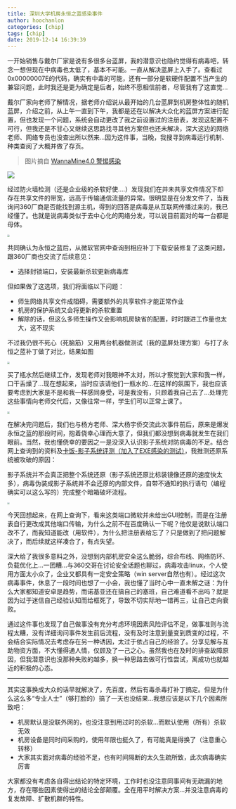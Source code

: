 ```yaml
---
title: 深圳大学机房永恒之蓝感染事件
author: hoochanlon
categories: [chip]
tags: [chip]
date: 2019-12-14 16:39:39
---
```


<body style="user-select:none" />

一开始销售与戴尔厂家是说有多很多台蓝屏，我的潜意识也隐约觉得有病毒吧，转念一想但现在中病毒也太低了，基本不可能。一直从解决蓝屏上入手了。查看过0x00000007E的代码，确实有中毒的可能，还有一部分是软硬件配置不当产生的兼容问题，此时我还是更为确定是后者，始终不愿相信前者，尽管我有了这直觉...

戴尔厂家向老师了解情况，据老师介绍说从最开始的几台蓝屏到机房整体性的随机蓝屏，介绍之前，从上午一直到下午，我都是还在以解决大众化的蓝屏方案进行配置，但也发现一个问题，系统会自动更改了我之前设置过的注册表，发现这配置不可行，但我还是不甘心又继续这思路找寻其他方案但也还未解决，深大这边的网络老师、网络专员也没查出所以然来...因为这件事，当晚，我搜寻到病毒运行机制、种类查阅了大概并做了存页。

<!-- more -->

> 图片摘自 [WannaMine4.0 警惕感染](https://www.northsoar.com/News/detial/206)

![](https://i.postimg.cc/sxbSmMnq/1553131272718754.jpg)


经过防火墙检测（还是企业级的杀软好使....）发现我们在并未共享文件情况下却存在共享文件的带宽，远高于传输通信流量的异常。很明显是在分发文件了，当我询问360厂商是否能找到源主机，得到的回答是病毒是从互联网传播过来的，我已经懂了。也就是说病毒类似于去中心化的网络分发，可以说目前面对的每一台都是母体。

<img src="https://i.postimg.cc/ZnXtrsn8/IMG-20191213-113422.jpg" style="zoom:30%">

共同确认为永恒之蓝后，从微软官网中查询到相应补丁下载安装修复了这类问题，跟360厂商也交流了后续意见：

* 选择封锁端口，安装最新杀软更新病毒库

但如果做了这选项，我们将面临以下问题：

* 师生网络共享文件成阻碍，需要额外的共享软件才能正常作业
* 机房的保护系统又会将更新的杀软重置
* 解除的话，但这么多师生操作又会影响机房缺省的配置，时时跟进工作量也太大，这不现实

不过我仍很不死心（死脑筋）又用两台机器做测试（我的蓝屏处理方案）与打了永恒之蓝补丁做了对比，结果如图

<img src="https://i.postimg.cc/T1WSj1fH/IMG-20191213-120458.jpg" style="zoom:30%">

买了瓶水然后继续工作，发现老师对我眼神不太对，所以才察觉到大家和我一样，口干舌燥了...现在想起来，当时应该请他们一瓶水的...在这样的氛围下，我也应该要考虑到大家是不是和我一样感同身受，可是我没有，只顾着我自己去了...处理完这些事情向老师交代后，又像往常一样，学生们可以正常上课了。

<img src="https://i.postimg.cc/rFDfBBkq/IMG-20191213-135647.jpg" style="zoom:30%">

在解决完问题后，我们也与杨方老师、深大杨宇侨交流此次事件前后，原来是爆发永恒之蓝的那段时间，抱着侥幸心理而大意了，但我们都没想到病毒就发生在我们眼前。当然，我也懂侥幸的要因之一是没深入认识影子系统对防病毒的不足。结合网上查询到的资料及[卡饭-影子系统评测（加入了EXE感染的测试）](https://bbs.kafan.cn/thread-1778185-1-1.html)，我推测还原系统被攻破的原因：

影子系统并不会真正把整个系统还原（影子系统还原比标装镜像还原的速度快太多），病毒伪装成影子系统并不会还原的内部文件，自带不通知的执行语句（编程确实可以这么写的）完成整个暗箱破坏流程。

<img src="https://i.postimg.cc/tChrbdVv/IMG-20191212-160800.jpg" style="zoom:30%">

今天回想起来，在网上查询下，看来这类端口微软并未给出GUI控制，而是在注册表自行更改成其他端口传输，为什么之前不在百度确认一下呢？他仅是说默认端口改不了，而我知道能改（用软件），为什么把注册表给忘了？只是做到了把问题解决了，而后续就这样凑合了，有点失望。

深大给了我很多意料之外，没想到内部机房安全这么脆弱，综合布线、网络防环、负载优化上...一团糟...与360交哥在讨论安全话题也聊过，病毒攻击linux，个人使用方面太小众了，企业又都具有一定安全策略（win server自然也有）。经过这次病毒事件，休息了一段时间也想了一小会，我也懂了当时心中一直未解之谜：为什么大家都知道安卓是趋势，而诺基亚还在搞自己的塞班，自己难道看不出吗？就是因为过于迷信自己经验认知而给框死了，导致不切实际地一错再三，让自己走向衰败。

通过这件事也发现了自己做事没有充分考虑环境因素风险评估不足，做事准则与流程太糟，没有详细询问事件发生前后流程，没有及时注意到量变到质变的过程，不会结合实际情况去考虑存在另一种诱因，太过于依占自己的经验了。分享见解与互助物资方面，不大懂得通人情，仅顾及了一己之心。虽然我也在及时的排查故障原因，但我潜意识也没那种失败的越多，换一种思路去做可行性尝试，离成功也就越近的积极的心态。

---

其实这事换成大众的话早就解决了，先百度，然后有毒杀毒打补丁搞定。但是为什么这么多“专业人士”（够打脸的）搞了一天也没结果...我想应该是以下几个因素所致吧：

* 机房默认是没联外网的，也没注意到用过时的杀软...而默认使用（所有）杀软无效
* 机房设备是同时间采购的，使用年限也挺久了，有可能真是得换了（注意重心转移）
* 大家其实面对病毒的经验不足，也有时间隔断的太久生疏所致，此次病毒确实厉害

大家都没有考虑各自得出结论的特定环境，工作时也没注意同事间有无疏漏的地方，存在哪些因素使得出的结论全部颠覆。全在用平时解决方案...并没注意病毒的复发故障、扩散机群的特性。